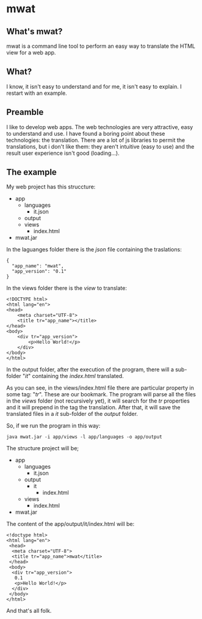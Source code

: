 # mwat
## What's mwat?
mwat is a command line tool to perform an easy way to translate the HTML view for a web app.

## What?
I know, it isn't easy to understand and for me, it isn't easy to explain.
I restart with an example.

## Preamble
I like to develop web apps. The web technologies are very attractive, easy to understand and use.
I have found a boring point about these technologies: the translation.
There are a lot of js libraries to permit the translations, but i don't like them: they aren't intuitive (easy to use) and the result user experience isn't good (loading...).

## The example
My web project has this struccture:
- app
  - languages
    - it.json
  - output
  - views
    - index.html
- mwat.jar

In the laguanges folder there is the *json* file containing the traslations:
```
{
  "app_name": "mwat",
  "app_version": "0.1"
}
```

In the views folder there is the *view* to translate:
```
<!DOCTYPE html>
<html lang="en">
<head>
    <meta charset="UTF-8">
    <title tr="app_name"></title>
</head>
<body>
    <div tr="app_version">
        <p>Hello World!</p>
    </div>
</body>
</html>
```

In the output folder, after the execution of the program, there will a sub-folder "*it*" containing the *index.html* translated.

As you can see, in the views/index.html file there are particular property in some tag: "*tr*". These are our bookmark. 
The program will parse all the files in the *views* folder (not recursively yet), it will search for the *tr* properties and it will prepend in the tag the translation. After that, it will save the translated files in a *it* sub-folder of the *output* folder.

So, if we run the program in this way:
```
java mwat.jar -i app/views -l app/languages -o app/output
```
The structure project will be;
- app
  - languages
    - it.json
  - output
    - it
      - index.html
  - views
    - index.html
- mwat.jar

The content of the app/output/it/index.html will be:
```
<!doctype html>
<html lang="en">
 <head> 
  <meta charset="UTF-8"> 
  <title tr="app_name">mwat</title> 
 </head> 
 <body> 
  <div tr="app_version">
   0.1 
   <p>Hello World!</p> 
  </div>  
 </body>
</html>
```

And that's all folk.
